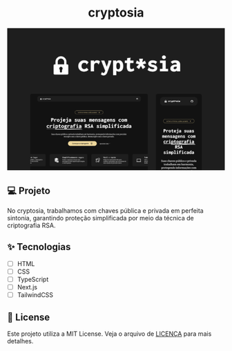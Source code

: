 <h1 align="center">
    cryptosia
</h1>

![cover](.github/cover.png?style=flat)

## 💻 Projeto

No cryptosia, trabalhamos com chaves pública e privada em perfeita sintonia, garantindo proteção simplificada por meio da técnica de criptografia RSA.

## ✨ Tecnologias

-   [ ] HTML
-   [ ] CSS
-   [ ] TypeScript
-   [ ] Next.js
-   [ ] TailwindCSS

## 📄 License

Este projeto utiliza a MIT License. Veja o arquivo de [LICENÇA](LICENSE) para mais detalhes.

<br />

